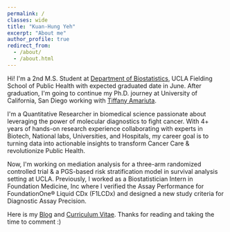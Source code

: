 ```yaml
---
permalink: /
classes: wide
title: "Kuan-Hung Yeh"
excerpt: "About me"
author_profile: true
redirect_from: 
  - /about/
  - /about.html
---
```

Hi! I'm a 2nd M.S. Student at [Department of Biostatistics](https://www.biostat.ucla.edu), UCLA Fielding School of Public Health with expected graduated date in June. After graduation, I'm going to continue my Ph.D. journey at University of California, San Diego working with [Tiffany Amariuta](https://www.amariutalab.org/). 

I'm a Quantitative Researcher in biomedical science passionate about leveraging the power of molecular diagnostics to fight cancer. With 4+ years of hands-on research experience collaborating with experts in Biotech, National labs, Universities, and Hospitals, my career goal is to turning data into actionable insights to transform Cancer Care & revolutionize Public Health.

Now, I'm working on mediation analysis for a three-arm randomized controlled trial & a PGS-based risk stratification model in survival analysis setting at UCLA. Previously, I worked as a Biostatistician Intern in Foundation Medicine, Inc where I verified the Assay Performance for FoundationOne® Liquid CDx (F1LCDx) and designed a new study criteria for Diagnostic Assay Precision.

Here is my [Blog](https://peterntuph.github.io/home/) and [Curriculum Vitae](https://peterntuph.github.io/home/CV.pdf). Thanks for reading and taking the time to comment :)
